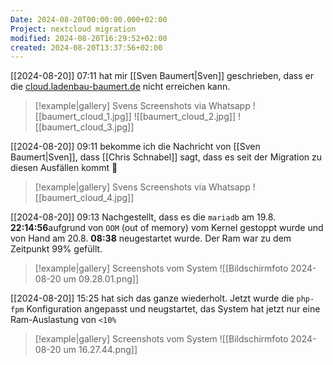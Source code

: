 ```yaml
---
Date: 2024-08-20T00:00:00.000+02:00
Project: nextcloud migration
modified: 2024-08-20T16:29:52+02:00
created: 2024-08-20T13:37:56+02:00
---
```


[[2024-08-20]] 07:11 hat mir [[Sven Baumert|Sven]]  geschrieben, dass er die [cloud.ladenbau-baumert.de](https://cloud.ladenbau-baumert.de/) nicht erreichen kann. 
> [!example|gallery] Svens Screenshots via Whatsapp
> ![[baumert_cloud_1.jpg]]
> ![[baumert_cloud_2.jpg]]
> ![[baumert_cloud_3.jpg]]


[[2024-08-20]] 09:11 bekomme ich die Nachricht von [[Sven Baumert|Sven]], dass [[Chris Schnabel]] sagt, dass es seit der Migration zu diesen Ausfällen kommt 🤮
> [!example|gallery] Svens Screenshots via Whatsapp
> ![[baumert_cloud_4.jpg]]

[[2024-08-20]] 09:13 Nachgestellt, dass es die `mariadb` am 19.8. **22:14:56**aufgrund von `OOM` (out of memory) vom Kernel gestoppt wurde und von Hand am 20.8. **08:38** neugestartet wurde. Der Ram war zu dem Zeitpunkt 99% gefüllt.
> [!example|gallery] Screenshots vom System
> ![[Bildschirmfoto 2024-08-20 um 09.28.01.png]]

[[2024-08-20]] 15:25 hat sich das ganze wiederholt. Jetzt wurde die `php-fpm` Konfiguration angepasst und neugstartet, das System hat jetzt nur eine Ram-Auslastung von `<10%`
> [!example|gallery] Screenshots vom System
> ![[Bildschirmfoto 2024-08-20 um 16.27.44.png]]